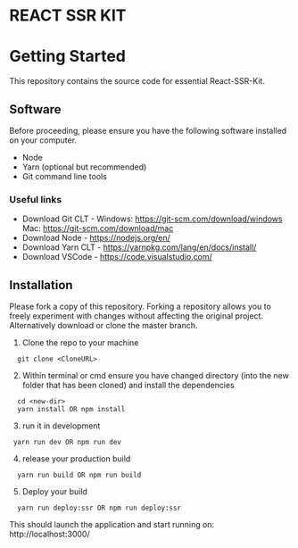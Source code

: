 # REACT SSR KIT

# Getting Started
This repository contains the source code for essential React-SSR-Kit.

## Software 

Before proceeding, please ensure you have the following software installed on your computer.

* Node
* Yarn (optional but recommended)
* Git command line tools

### Useful links

* Download Git CLT - Windows: https://git-scm.com/download/windows Mac: https://git-scm.com/download/mac
* Download Node - https://nodejs.org/en/
* Download Yarn CLT - https://yarnpkg.com/lang/en/docs/install/
* Download VSCode - https://code.visualstudio.com/

## Installation

Please fork a copy of this repository. Forking a repository allows you to freely experiment with changes without affecting the original project. Alternatively download or clone the master branch.

1. Clone the repo to your machine 

```
  git clone <CloneURL>
```

2. Within terminal or cmd ensure you have changed directory (into the new folder that has been cloned) and install the dependencies

```
  cd <new-dir> 
  yarn install OR npm install
```

3. run it in development 
```
 yarn run dev OR npm run dev
```

4. release your production build

```
  yarn run build OR npm run build
```

5. Deploy your build
```
  yarn run deploy:ssr OR npm run deploy:ssr
```

This should launch the application and start running on: http://localhost:3000/
